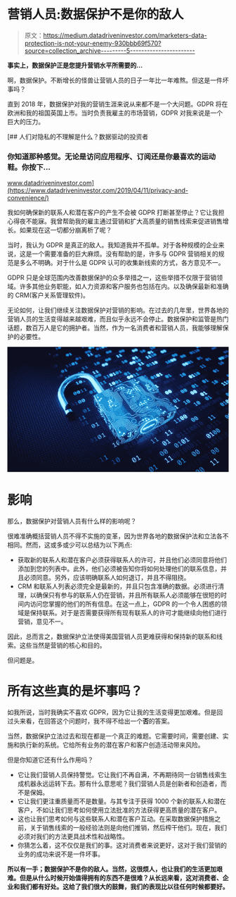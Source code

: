 # 营销人员:数据保护不是你的敌人

> 原文：<https://medium.datadriveninvestor.com/marketers-data-protection-is-not-your-enemy-930bbb69f570?source=collection_archive---------5----------------------->

**事实上，数据保护正是您提升营销水平所需要的…**

啊，数据保护。不断增长的怪兽让营销人员的日子一年比一年难熬。但这是一件坏事吗？

直到 2018 年，数据保护对我的营销生涯来说从来都不是一个大问题。GDPR 将在欧洲和我的祖国英国上市。当时负责我雇主的市场营销，GDPR 对我来说是一个巨大的压力。

[](https://www.datadriveninvestor.com/2019/04/11/privacy-and-convenience/) [## 人们对隐私的不理解是什么？数据驱动的投资者

### 你知道那种感觉。无论是访问应用程序、订阅还是你最喜欢的运动鞋。你按下…

www.datadriveninvestor.com](https://www.datadriveninvestor.com/2019/04/11/privacy-and-convenience/) 

我如何确保新的联系人和潜在客户的产生不会被 GDPR 打断甚至停止？它让我担心得夜不能寐。我曾帮助我的雇主通过营销和扩大高质量的销售线索来促进销售增长。如果现在这一切都分崩离析了呢？

当时，我认为 GDPR 是真正的敌人。我知道我并不孤单。对于各种规模的企业来说，这是一个需要准备的巨大麻烦。没有帮助的是，许多与 GDPR 营销相关的规范是多么不明确。对于什么是 GDPR 认可的收集新线索的方式，各方意见不一。

GDPR 只是全球范围内改善数据保护的众多举措之一，这些举措不仅限于营销领域。许多其他业务职能，如人力资源和客户服务也包括在内。以及确保最新和准确的 CRM(客户关系管理软件)。

无论如何，让我们继续关注数据保护对营销的影响。在过去的几年里，世界各地的营销人员的生活变得越来越艰难，而且似乎永远不会停止。数据保护和监管是热门话题，数百万人是它的拥护者。当然，作为一名消费者和营销人员，我能够理解保护的必要性。

![](img/5c2e2075cf0171f6fca7501a3d6f3447.png)

# 影响

那么，数据保护对营销人员有什么样的影响呢？

很难准确概括营销人员不得不实施的变革，因为世界各地的数据保护法和立法各不相同。然而，这或多或少可以总结为以下两点:

*   获取新的联系人和潜在客户必须获得联系人的许可，并且他们必须同意将他们添加到您的列表中。此外，他们必须被告知你将如何处理他们的联系信息，并且必须同意。另外，应该明确联系人如何退订，并且不得阻挠。
*   CRM 和联系人列表必须完全是最新的，并且只包含准确的数据。必须进行清理，以确保只有参与的联系人仍在营销，并且所有联系人必须能够在很短的时间内访问您掌握的他们的所有信息。在这一点上，GDPR 的一个令人困惑的领域是保持联系。对于是否需要获得所有现有联系人的许可才能继续向他们进行营销，意见不一。

因此，总而言之，数据保护立法使得美国营销人员更难获得和保持新的联系和线索。这些当然是营销的核心和目的。

但问题是。

# 所有这些真的是坏事吗？

如我所说，当时我确实不喜欢 GDPR，因为它让我的生活变得更加艰难。但是回过头来看，在回答这个问题时，我不得不给出一个**否**的答案。

当然，数据保护立法过去和现在都是一个真正的难题。它需要时间，需要创建、实施和执行新的系统。它给所有业务的潜在客户和客户创造活动带来风险。

但是你知道它还有什么作用吗？

*   它让我们营销人员保持警觉。它让我们不再自满，不再期待同一台销售线索生成机器永远运转下去。那有什么意思呢？我们营销人员是创新者和创造者，而不是保姆。
*   它让我们更注重质量而不是数量。与其专注于获得 1000 个新的联系人和潜在客户，不如让我们思考如何使用立法批准的方法获得更高质量的潜在客户。
*   这也让我们思考如何与这些联系人和潜在客户互动。在采取数据保护措施之前，关于销售线索的一般经验法则是向他们推销，然后榨干他们。现在，我们必须对我们的方法更具战术性和战略性。
*   你猜怎么着，这不仅仅是我们的事。这对消费者来说更好，这对于我们营销的业务的成功来说不是一件坏事。

**所以有一手；数据保护不是你的敌人。当然，这很烦人，也让我们的生活更加艰难。但是从什么时候开始值得拥有的东西不是很难？从长远来看，这对消费者、企业和我们都有好处。这给了我们很大的鼓舞，我们的表现比以往任何时候都要好。**
